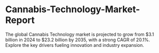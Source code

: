 # Cannabis-Technology-Market-Report
The global Cannabis Technology market is projected to grow from $3.1 billion in 2024 to $23.2 billion by 2035, with a strong CAGR of 20.1%. Explore the key drivers fueling innovation and industry expansion.
